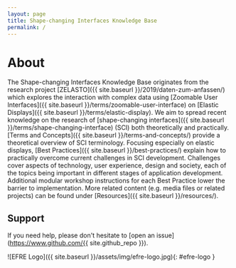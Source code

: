 ```yaml
---
layout: page
title: Shape-changing Interfaces Knowledge Base
permalink: /
---
```


# About 
The Shape-changing Interfaces Knowledge Base originates from the research project [ZELASTO]({{ site.baseurl }}/2019/daten-zum-anfassen/) which explores the interaction with complex data using [Zoomable User Interfaces]({{ site.baseurl }}/terms/zoomable-user-interface) on [Elastic Displays]({{ site.baseurl }}/terms/elastic-display). We aim to spread recent knowledge on the research of [shape-changing interfaces]({{ site.baseurl }}/terms/shape-changing-interface) (SCI) both theoretically and practically. [Terms and Concepts]({{ site.baseurl }}/terms-and-concepts/) provide a theoretical overview of SCI terminology. Focusing especially on elastic displays, [Best Practices]({{ site.baseurl }}/best-practices/) explain how to practically overcome current challenges in SCI development. Challenges cover aspects of technology, user experience, design and society, each of the topics being important in different stages of application development. Additional modular workshop instructions for each Best Practice lower the barrier to implementation.
More related content (e.g. media files or related projects) can be found under [Resources]({{ site.baseurl }}/resources/). 

## Support

If you need help, please don't hesitate to [open an issue](https://www.github.com/{{ site.github_repo }}).

![EFRE Logo]({{ site.baseurl }}/assets/img/efre-logo.jpg){: #efre-logo }
